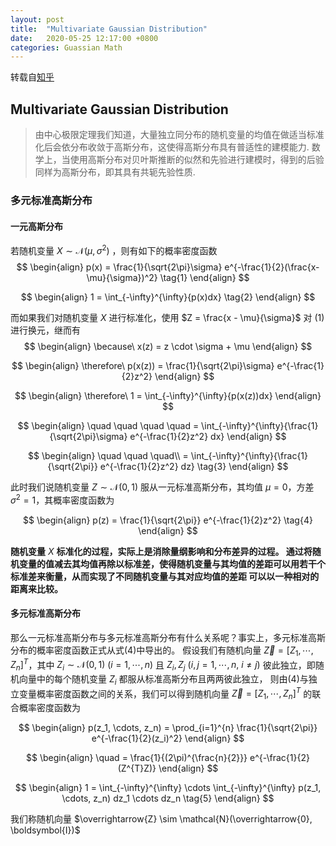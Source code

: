 ```yaml
---
layout: post
title:  "Multivariate Gaussian Distribution"
date:   2020-05-25 12:17:00 +0800
categories: Guassian Math
---
```


转载自[知乎](https://zhuanlan.zhihu.com/p/58987388 "多元高斯分布详解")

## Multivariate Gaussian Distribution
> 由中心极限定理我们知道，大量独立同分布的随机变量的均值在做适当标准化后会依分布收敛于高斯分布，这使得高斯分布具有普适性的建模能力.
> 数学上，当使用高斯分布对贝叶斯推断的似然和先验进行建模时，得到的后验同样为高斯分布，即其具有共轭先验性质.

### 多元标准高斯分布
#### 一元高斯分布
若随机变量 $X \sim \mathcal{N}(\mu, \sigma^2)$ ，则有如下的概率密度函数
$$
\begin{align}
p(x) = \frac{1}{\sqrt{2\pi}\sigma} e^{-\frac{1}{2}(\frac{x-\mu}{\sigma})^2} \tag{1}
\end{align}
$$

$$
\begin{align}
1 = \int_{-\infty}^{\infty}{p(x)dx} \tag{2}
\end{align}
$$

而如果我们对随机变量 $X$ 进行标准化，使用 $Z = \frac{x - \mu}{\sigma}$ 对 (1) 进行换元，继而有
$$
\begin{align}
\because\ x(z) = z \cdot \sigma + \mu
\end{align}
$$

$$
\begin{align}
\therefore\ p(x(z)) = \frac{1}{\sqrt{2\pi}\sigma} e^{-\frac{1}{2}z^2}
\end{align}
$$

$$
\begin{align}
\therefore\ 1 = \int_{-\infty}^{\infty}{p(x(z))dx}
\end{align}
$$

$$
\begin{align}
\quad \quad \quad \quad  = \int_{-\infty}^{\infty}{\frac{1}{\sqrt{2\pi}\sigma} e^{-\frac{1}{2}z^2} dx}
\end{align}
$$

$$
\begin{align}
\quad \quad \quad\\ = \int_{-\infty}^{\infty}{\frac{1}{\sqrt{2\pi}} e^{-\frac{1}{2}z^2} dz} \tag{3}
\end{align}
$$

此时我们说随机变量 $Z \sim \mathcal{N}(0,1)$ 服从一元标准高斯分布，其均值 $\mu = 0$，方差 $\sigma^2 = 1$，其概率密度函数为

$$
\begin{align}
p(z) = \frac{1}{\sqrt{2\pi}} e^{-\frac{1}{2}z^2} \tag{4}
\end{align}
$$

**随机变量** $X$ **标准化的过程，实际上是消除量纲影响和分布差异的过程。
通过将随机变量的值减去其均值再除以标准差，使得随机变量与其均值的差距可以用若干个标准差来衡量，从而实现了不同随机变量与其对应均值的差距
可以以一种相对的距离来比较。**

#### 多元标准高斯分布
那么一元标准高斯分布与多元标准高斯分布有什么关系呢？事实上，多元标准高斯分布的概率密度函数正式从式(4)中导出的。
假设我们有随机向量 $\overrightarrow{Z} = [Z_1, \cdots, Z_n]^T$，其中 $Z_i \sim \mathcal{N}(0,1)\ (i=1, \cdots, n)$
且 $Z_i, Z_j\ (i,j=1, \cdots, n,\ i \neq j)$ 彼此独立，即随机向量中的每个随机变量 $Z_i$ 都服从标准高斯分布且两两彼此独立，
则由(4)与独立变量概率密度函数之间的关系，我们可以得到随机向量 $\overrightarrow{Z} = [Z_1, \cdots, Z_n]^T$ 的联合概率密度函数为

$$
\begin{align}
p(z_1, \cdots, z_n) = \prod_{i=1}^{n} \frac{1}{\sqrt{2\pi}} e^{-\frac{1}{2}(z_i)^2}
\end{align}
$$

$$
\begin{align}
\quad = \frac{1}{(2\pi)^{\frac{n}{2}}} e^{-\frac{1}{2}(Z^{T}Z)}
\end{align}
$$

$$
\begin{align}
1 = \int_{-\infty}^{\infty} \cdots \int_{-\infty}^{\infty} p(z_1, \cdots, z_n) dz_1 \cdots dz_n \tag{5}
\end{align}
$$

我们称随机向量 $\overrightarrow{Z} \sim \mathcal{N}(\overrightarrow{0}, \boldsymbol{I})$















